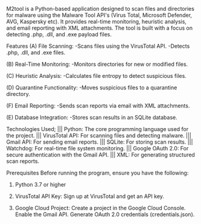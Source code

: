 M2tool is a Python-based application designed to scan files and directories for malware using the Malware Tool API's (Virus Total, Microsoft Defender, AVG, Kaspersky etc). It provides real-time monitoring, heuristic analysis, and email reporting with XML attachments. The tool is built with a focus on detecting .php, .dll, and .exe payload files.


Features
(A) File Scanning:
-Scans files using the VirusTotal API.
-Detects .php, .dll, and .exe files.

(B) Real-Time Monitoring:
-Monitors directories for new or modified files.

(C) Heuristic Analysis:
-Calculates file entropy to detect suspicious files.

(D) Quarantine Functionality:
-Moves suspicious files to a quarantine directory.

(F) Email Reporting:
-Sends scan reports via email with XML attachments.

(E) Database Integration:
-Stores scan results in an SQLite database.

Technologies Used;
||| Python: The core programming language used for the project.
||| VirusTotal API: For scanning files and detecting malware.
||| Gmail API: For sending email reports.
||| SQLite: For storing scan results.
||| Watchdog: For real-time file system monitoring.
||| Google OAuth 2.0: For secure authentication with the Gmail API.
||| XML: For generating structured scan reports.

Prerequisites
Before running the program, ensure you have the following:
1. Python 3.7 or higher

2. VirusTotal API Key: Sign up at VirusTotal and get an API key.

3. Google Cloud Project:
Create a project in the Google Cloud Console.
Enable the Gmail API.
Generate OAuth 2.0 credentials (credentials.json).
